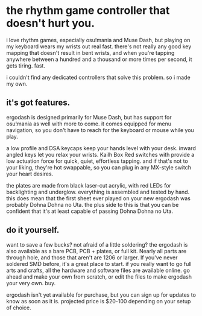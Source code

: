 # the rhythm game controller that doesn't hurt you.

i love rhythm games, especially osu!mania and Muse Dash, but playing on my keyboard wears my wrists out real fast. there's not really any good key mapping that doesn't result in bent wrists, and when you're tapping anywhere between a hundred and a thousand or more times per second, it gets tiring. fast.

i couldn't find any dedicated controllers that solve this problem. so i made my own.

## it's got features.

ergodash is designed primarily for Muse Dash, but has support for osu!mania as well with more to come. it comes equipped for menu navigation, so you don't have to reach for the keyboard or mouse while you play.

a low profile and DSA keycaps keep your hands level with your desk. inward angled keys let you relax your wrists. Kailh Box Red switches with provide a low actuation force for quick, quiet, effortless tapping. and if that's not to your liking, they're hot swappable, so you can plug in any MX-style switch your heart desires.

the plates are made from black laser-cut acrylic, with red LEDs for backlighting and underglow. everything is assembled and tested by hand. this does mean that the first sheet ever played on your new ergodash was probably Dohna Dohna no Uta. the plus side to this is that you can be confident that it's at least capable of passing Dohna Dohna no Uta.

## do it yourself.
want to save a few bucks? not afraid of a little soldering? the ergodash is also available as a bare PCB, PCB + plates, or full kit. Nearly all parts are through hole, and those that aren't are 1206 or larger. If you've never soldered SMD before, it's a great place to start.
if you really want to go full arts and crafts, all the hardware and software files are available online. go ahead and make your own from scratch, or edit the files to make ergodash your very own.
buy.

ergodash isn't yet available for purchase, but you can sign up for updates to know as soon as it is. projected price is $20-100 depending on your setup of choice.